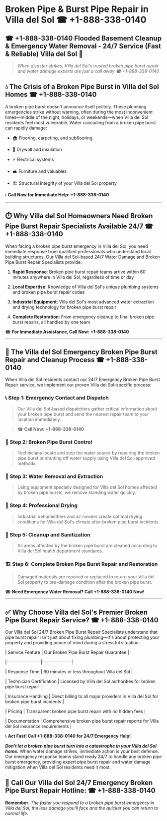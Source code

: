 # Broken Pipe & Burst Pipe Repair in Villa del Sol ☎ +1-888-338-0140  
## ☎ +1-888-338-0140 Flooded Basement Cleanup & Emergency Water Removal - 24/7 Service (Fast & Reliable) Villa del Sol 🚨  

> *When disaster strikes, Villa del Sol's trusted broken pipe burst repair and water damage experts are just a call away ☎ +1-888-338-0140*  

## 💧 The Crisis of a Broken Pipe Burst in Villa del Sol Homes ☎ +1-888-338-0140  

A broken pipe burst doesn't announce itself politely. These plumbing emergencies strike without warning, often during the most inconvenient times—middle of the night, holidays, or weekends—when Villa del Sol residents feel most vulnerable. Water cascading from a broken pipe burst can rapidly damage:  

* 🏠 Flooring, carpeting, and subflooring  
* 🧱 Drywall and insulation  
* ⚡ Electrical systems  
* 🛋️ Furniture and valuables  
* 🏗️ Structural integrity of your Villa del Sol property  

📞 **Call Now for Immediate Help: +1-888-338-0140**  

---  

## ⏱️ Why Villa del Sol Homeowners Need Broken Pipe Burst Repair Specialists Available 24/7 ☎ +1-888-338-0140  

When facing a broken pipe burst emergency in Villa del Sol, you need immediate response from qualified professionals who understand local building structures. Our Villa del Sol-based 24/7 Water Damage and Broken Pipe Burst Repair Specialists provide:  

1. **Rapid Response**: Broken pipe burst repair teams arrive within 60 minutes anywhere in Villa del Sol, regardless of time or day  
2. **Local Expertise**: Knowledge of Villa del Sol's unique plumbing systems and broken pipe burst repair codes  
3. **Industrial Equipment**: Villa del Sol's most advanced water extraction and drying technology for broken pipe burst repair  
4. **Complete Restoration**: From emergency cleanup to final broken pipe burst repairs, all handled by one team  

☎ **For Immediate Assistance, Call Now: +1-888-338-0140**  

---  

## 🔧 The Villa del Sol Emergency Broken Pipe Burst Repair and Cleanup Process ☎ +1-888-338-0140  

When Villa del Sol residents contact our 24/7 Emergency Broken Pipe Burst Repair service, we implement our proven Villa del Sol-specific process:  

### 📞 Step 1: Emergency Contact and Dispatch  
> Our Villa del Sol-based dispatchers gather critical information about your broken pipe burst and send the nearest repair team to your location immediately.  
> ☎ **Call Now: +1-888-338-0140**  

### 🚿 Step 2: Broken Pipe Burst Control  
> Technicians locate and stop the water source by repairing the broken pipe burst or shutting off water supply using Villa del Sol-approved methods.  

### 🌊 Step 3: Water Removal and Extraction  
> Using equipment specially designed for Villa del Sol homes affected by broken pipe bursts, we remove standing water quickly.  

### 💨 Step 4: Professional Drying  
> Industrial dehumidifiers and air movers create optimal drying conditions for Villa del Sol's climate after broken pipe burst incidents.  

### 🧼 Step 5: Cleanup and Sanitization  
> All areas affected by the broken pipe burst are cleaned according to Villa del Sol health department standards.  

### 🏗️ Step 6: Complete Broken Pipe Burst Repair and Restoration  
> Damaged materials are repaired or replaced to return your Villa del Sol property to pre-damage condition after the broken pipe burst.  

☎ **Need Emergency Water Removal? Call +1-888-338-0140 Now!**  

---  

## ✅ Why Choose Villa del Sol's Premier Broken Pipe Burst Repair Service? ☎ +1-888-338-0140  

Our Villa del Sol 24/7 Broken Pipe Burst Repair Specialists understand that pipe burst repair isn't just about fixing plumbing—it's about protecting your property and providing peace of mind during a stressful situation.  

| Service Feature | Our Broken Pipe Burst Repair Guarantee |  
|-----------------|---------------|  
| Response Time | 60 minutes or less throughout Villa del Sol |  
| Technician Certification | Licensed by Villa del Sol authorities for broken pipe burst repair |  
| Insurance Handling | Direct billing to all major providers in Villa del Sol for broken pipe burst incidents |  
| Pricing | Transparent broken pipe burst repair with no hidden fees |  
| Documentation | Comprehensive broken pipe burst repair reports for Villa del Sol insurance requirements |  

📞 **Act Fast! Call +1-888-338-0140 for 24/7 Emergency Help!**  

***Don't let a broken pipe burst turn into a catastrophe in your Villa del Sol home.*** When water damage strikes, immediate action is your best defense. Our emergency response teams stand ready 24/7 to handle any broken pipe burst emergency, providing expert pipe burst repair and water damage mitigation when Villa del Sol residents need it most.  

## 📱 Call Our Villa del Sol 24/7 Emergency Broken Pipe Burst Repair Hotline: ☎ +1-888-338-0140  

**Remember**: *The faster you respond to a broken pipe burst emergency in Villa del Sol, the less damage you'll face and the quicker you can return to normal life.*